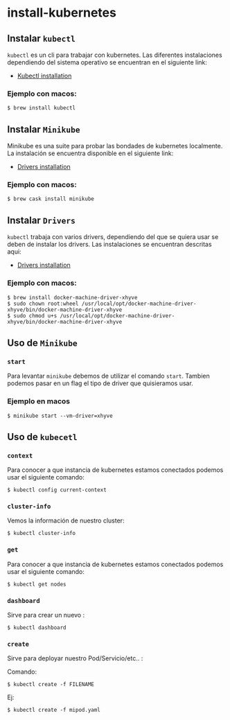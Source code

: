 # install-kubernetes
## Instalar `kubectl`

`kubectl` es un cli para trabajar con kubernetes. Las diferentes instalaciones dependiendo del sistema operativo se encuentran en el siguiente link:

- [Kubectl installation](https://kubernetes.io/docs/tasks/tools/install-kubectl/)

### Ejemplo con macos:

```
$ brew install kubectl
```

## Instalar `Minikube`

Minikube es una suite para probar las bondades de kubernetes localmente. La instalación se encuentra disponible en el siguiente link:

- [Drivers installation](https://kubernetes.io/docs/setup/minikube/#quickstart)

### Ejemplo con macos:

```
$ brew cask install minikube
```

## Instalar `Drivers`
`kubectl` trabaja con varios drivers, dependiendo del que se quiera usar se deben de instalar los drivers. Las instalaciones se encuentran descritas aqui:

- [Drivers installation](https://kubernetes.io/docs/setup/minikube/#quickstart)

### Ejemplo con macos:

```
$ brew install docker-machine-driver-xhyve
$ sudo chown root:wheel /usr/local/opt/docker-machine-driver-xhyve/bin/docker-machine-driver-xhyve
$ sudo chmod u+s /usr/local/opt/docker-machine-driver-xhyve/bin/docker-machine-driver-xhyve
```

## Uso de `Minikube`

### `start`

Para levantar `minikube` debemos de utilizar el comando `start`. Tambien podemos pasar en un flag el tipo de driver que quisieramos usar.

### Ejemplo en macos

```
$ minikube start --vm-driver=xhyve
```


## Uso de `kubecetl`

### `context`

Para conocer a que instancia de kubernetes estamos conectados podemos usar el siguiente comando:

```
$ kubectl config current-context
```

### `cluster-info`

Vemos la información de nuestro cluster:

```
$ kubectl cluster-info
```

### `get`

Para conocer a que instancia de kubernetes estamos conectados podemos usar el siguiente comando:

```
$ kubectl get nodes
```

### `dashboard`

Sirve para crear un nuevo :

```
$ kubectl dashboard
```

### `create`

Sirve para deployar nuestro Pod/Servicio/etc.. :

Comando:

```
$ kubectl create -f FILENAME

```

Ej:

```
$ kubectl create -f mipod.yaml
```



